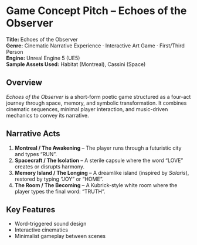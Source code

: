 # Game Concept Pitch – Echoes of the Observer

**Title:** Echoes of the Observer  
**Genre:** Cinematic Narrative Experience · Interactive Art Game · First/Third Person  
**Engine:** Unreal Engine 5 (UE5)  
**Sample Assets Used:** Habitat (Montreal), Cassini (Space)

## Overview
_Echoes of the Observer_ is a short-form poetic game structured as a four-act journey through space, memory, and symbolic transformation. It combines cinematic sequences, minimal player interaction, and music-driven mechanics to convey its narrative.

## Narrative Acts
1. **Montreal / The Awakening** – The player runs through a futuristic city and types “RUN”.
2. **Spacecraft / The Isolation** – A sterile capsule where the word “LOVE” creates or disrupts harmony.
3. **Memory Island / The Longing** – A dreamlike island (inspired by _Solaris_), restored by typing “JOY” or “HOME”.
4. **The Room / The Becoming** – A Kubrick-style white room where the player types the final word: “TRUTH”.

## Key Features
- Word-triggered sound design
- Interactive cinematics
- Minimalist gameplay between scenes
